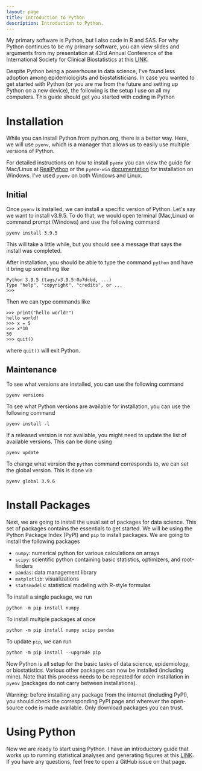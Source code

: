 ```yaml
---
layout: page
title: Introduction to Python
description: Introduction to Python.
---
```


My primary software is Python, but I also code in R and SAS. For why Python continues to be my primary software, you 
can view slides and arguments from my presentation at 43rd Annual Conference of the International Society for Clinical 
Biostatistics at this [LINK](https://github.com/pzivich/Presentations/blob/master/ISCB43/Zivich_Python_ISCB43.pdf).

Despite Python being a powerhouse in data science, I've found less adoption among epidemiologists and biostatisticians.
In case you wanted to get started with Python (or you are me from the future and setting up Python on a new device), 
the following is the setup I use on all my computers. This guide should get you started with coding in Python

# Installation

While you can install Python from python.org, there is a better way. Here, we will use `pyenv`, which is a manager that 
allows us to easily use multiple versions of Python. 

For detailed instructions on how to install `pyenv` you can view the guide for Mac/Linux at 
[RealPython](https://realpython.com/intro-to-pyenv/) or the `pyenv-win` 
[documentation](https://github.com/pyenv-win/pyenv-win/blob/master/docs/installation.md) for installation on Windows. 
I've used `pyenv` on both Windows and Linux.

## Initial

Once `pyenv` is installed, we can install a specific version of Python. Let's say we want to install v3.9.5. To do that,
we would open terminal (Mac,Linux) or command prompt (Windows) and use the following command

```pyenv install 3.9.5```

This will take a little while, but you should see a message that says the install was completed.

After installation, you should be able to type the command `python` and have it bring up something like

```
Python 3.9.5 (tags/v3.9.5:0a7dcbd, ...)
Type "help", "copyright", "credits", or ...
>>>
```

Then we can type commands like

```
>>> print("hello world!")
hello world!
>>> x = 5
>>> x*10
50
>>> quit()
```

where `quit()` will exit Python. 

## Maintenance

To see what versions are installed, you can use the following command

```pyenv versions```

To see what Python versions are available for installation, you can use the following command

```pyenv install -l```

If a released version is not available, you might need to update the list of available versions. This can be done using

```pyenv update```

To change what version the `python` command corresponds to, we can set the global version. This is done via

```
pyenv global 3.9.6
```

# Install Packages

Next, we are going to install the usual set of packages for data science. This set of packages contains the essentials
to get started. We will be using the Python Package Index (PyPI) and `pip` to install packages. We are going to install
the following packages

- `numpy`: numerical python for various calculations on arrays
- `scipy`: scientific python containing basic statistics, optimizers, and root-finders
- `pandas`: data management library
- `matplotlib`: visualizations
- `statsmodels`: statistical modeling with R-style formulas

To install a single package, we run

```commandline
python -m pip install numpy
```

To install multiple packages at once

```commandline
python -m pip install numpy scipy pandas
```

To update `pip`, we can run

```commandline
python -m pip install --upgrade pip
```

Now Python is all setup for the basic tasks of data science, epidemiology, or biostatistics. Various other packages 
can now be installed (including mine). Note that this process needs to be repeated for *each* installation in `pyenv`
(packages do not carry between installations).

Warning: before installing any package from the internet (including PyPI), you should check the corresponding PyPI page
and wherever the open-source code is made available. Only download packages you can trust.

# Using Python

Now we are ready to start using Python. I have an introductory guide that works up to running statistical analyses and 
generating figures at this [LINK](https://github.com/pzivich/Python-for-Epidemiologists). If you have any questions,
feel free to open a GitHub issue on that page.

